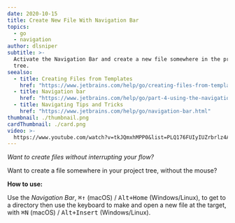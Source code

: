 ```yaml
---
date: 2020-10-15
title: Create New File With Navigation Bar
topics:
  - go
  - navigation
author: dlsniper
subtitle: >-
  Activate the Navigation Bar and create a new file somewhere in the project
  tree.
seealso:
  - title: Creating Files from Templates
    href: "https://www.jetbrains.com/help/go/creating-files-from-templates.html"
  - title: Navigation bar
    href: "https://www.jetbrains.com/help/go/part-4-using-the-navigation-bar.html"
  - title: Navigating Tips and Tricks
    href: "https://www.jetbrains.com/help/go/navigation-bar.html"
thumbnail: ./thumbnail.png
cardThumbnail: ./card.png
video: >-
  https://www.youtube.com/watch?v=tkJQmxhMPP0&list=PLQ176FUIyIUZrbrlz4AY1V8VzBJKZyVlW&index=38
---
```


_Want to create files without interrupting your flow?_

Want to create a file somewhere in your project tree, without the mouse?

**How to use:**

Use the _Navigation Bar_, <kbd>⌘↑</kbd> (macOS) / <kbd>Alt+Home</kbd> (Windows/Linux), to get to a directory then use the keyboard to make and open a new file at the target, with <kbd>⌘N</kbd> (macOS) / <kbd>Alt+Insert</kbd> (Windows/Linux).
